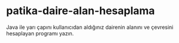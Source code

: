 # patika-daire-alan-hesaplama
Java ile yarı çapını kullanıcıdan aldığınız dairenin alanını ve çevresini hesaplayan programı yazın.
